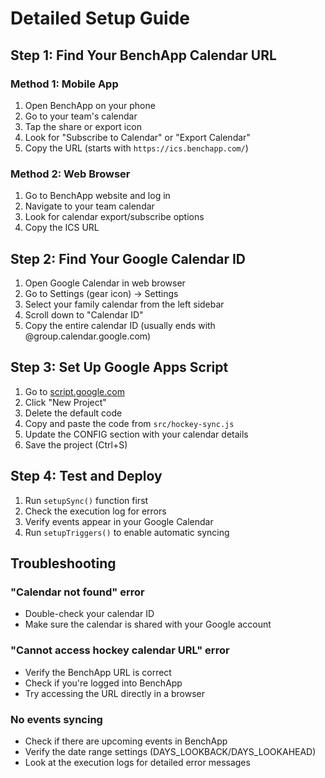 # Detailed Setup Guide

## Step 1: Find Your BenchApp Calendar URL

### Method 1: Mobile App
1. Open BenchApp on your phone
2. Go to your team's calendar
3. Tap the share or export icon
4. Look for "Subscribe to Calendar" or "Export Calendar"
5. Copy the URL (starts with `https://ics.benchapp.com/`)

### Method 2: Web Browser
1. Go to BenchApp website and log in
2. Navigate to your team calendar
3. Look for calendar export/subscribe options
4. Copy the ICS URL

## Step 2: Find Your Google Calendar ID

1. Open Google Calendar in web browser
2. Go to Settings (gear icon) → Settings
3. Select your family calendar from the left sidebar
4. Scroll down to "Calendar ID"
5. Copy the entire calendar ID (usually ends with @group.calendar.google.com)

## Step 3: Set Up Google Apps Script

1. Go to [script.google.com](https://script.google.com)
2. Click "New Project"
3. Delete the default code
4. Copy and paste the code from `src/hockey-sync.js`
5. Update the CONFIG section with your calendar details
6. Save the project (Ctrl+S)

## Step 4: Test and Deploy

1. Run `setupSync()` function first
2. Check the execution log for errors
3. Verify events appear in your Google Calendar
4. Run `setupTriggers()` to enable automatic syncing

## Troubleshooting

### "Calendar not found" error
- Double-check your calendar ID
- Make sure the calendar is shared with your Google account

### "Cannot access hockey calendar URL" error
- Verify the BenchApp URL is correct
- Check if you're logged into BenchApp
- Try accessing the URL directly in a browser

### No events syncing
- Check if there are upcoming events in BenchApp
- Verify the date range settings (DAYS_LOOKBACK/DAYS_LOOKAHEAD)
- Look at the execution logs for detailed error messages
